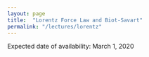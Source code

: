 ```yaml
---
layout: page
title:  "Lorentz Force Law and Biot-Savart"
permalink: "/lectures/lorentz"
---
```


Expected date of availability: March 1, 2020
